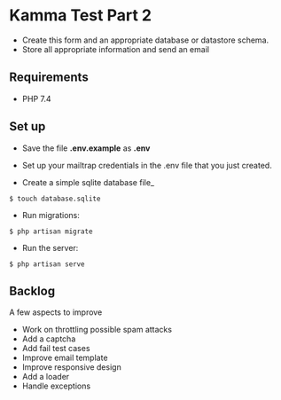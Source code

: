 # Kamma Test Part 2

- Create this form and an appropriate database or datastore schema. 
- Store all appropriate information and send an email

## Requirements

- PHP 7.4

## Set up

- Save the file **.env.example** as **.env**

- Set up your mailtrap credentials in the .env file that you just created.

- Create a simple sqlite database file_

```console
$ touch database.sqlite
```

- Run migrations:

```console
$ php artisan migrate
```

- Run the server:

```console
$ php artisan serve
```


## Backlog

A few aspects to improve

- Work on throttling possible spam attacks
- Add a captcha
- Add fail test cases
- Improve email template
- Improve responsive design
- Add a loader
- Handle exceptions
